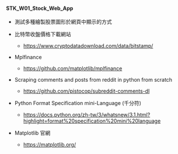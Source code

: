 ﻿#### STK_W01_Stock_Web_App
 - 測試多種繪製股票圖形於網頁中顯示的方式
 - 比特幣收盤價格下載網站
   - https://www.cryptodatadownload.com/data/bitstamp/

- Mplfinance 
  - https://github.com/matplotlib/mplfinance

- Scraping comments and posts from reddit in python from scratch
  -  https://github.com/pistocop/subreddit-comments-dl

- Python Format Specification mini-Language (千分符)
  - https://docs.python.org/zh-tw/3/whatsnew/3.1.html?highlight=format%20specification%20mini%20language

- Matplotlib 官網
  - https://matplotlib.org/
